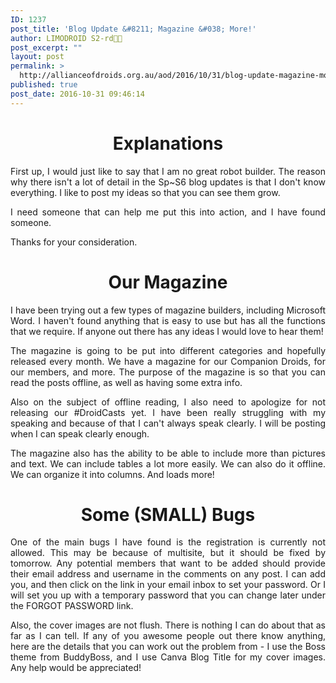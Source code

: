 ```yaml
---
ID: 1237
post_title: 'Blog Update &#8211; Magazine &#038; More!'
author: LIMODROID S2-rd🔭🔬
post_excerpt: ""
layout: post
permalink: >
  http://allianceofdroids.org.au/aod/2016/10/31/blog-update-magazine-more/
published: true
post_date: 2016-10-31 09:46:14
---
```

<h1 style="text-align: center;">Explanations</h1>
<p style="text-align: justify;">First up, I would just like to say that I am no great robot builder. The reason why there isn't a lot of detail in the Sp~S6 blog updates is that I don't know everything. I like to post my ideas so that you can see them grow.</p>
<p style="text-align: justify;">I need someone that can help me put this into action, and I have found someone.</p>
<p style="text-align: justify;">Thanks for your consideration.</p>

<h1 style="text-align: center;">Our Magazine</h1>
<p style="text-align: justify;">I have been trying out a few types of magazine builders, including Microsoft Word. I haven't found anything that is easy to use but has all the functions that we require. If anyone out there has any ideas I would love to hear them!</p>
<p style="text-align: justify;">The magazine is going to be put into different categories and hopefully released every month. We have a magazine for our Companion Droids, for our members, and more. The purpose of the magazine is so that you can read the posts offline, as well as having some extra info.</p>
<p style="text-align: justify;">Also on the subject of offline reading, I also need to apologize for not releasing our #DroidCasts yet. I have been really struggling with my speaking and because of that I can't always speak clearly. I will be posting when I can speak clearly enough.</p>
<p style="text-align: justify;">The magazine also has the ability to be able to include more than pictures and text. We can include tables a lot more easily. We can also do it offline. We can organize it into columns. And loads more!</p>

<h1 style="text-align: center;">Some (SMALL) Bugs</h1>
<p style="text-align: justify;">One of the main bugs I have found is the registration is currently not allowed. This may be because of multisite, but it should be fixed by tomorrow. Any potential members that want to be added should provide their email address and username in the comments on any post. I can add you, and then click on the link in your email inbox to set your password. Or I will set you up with a temporary password that you can change later under the FORGOT PASSWORD link.</p>
<p style="text-align: justify;">Also, the cover images are not flush. There is nothing I can do about that as far as I can tell. If any of you awesome people out there know anything, here are the details that you can work out the problem from - I use the Boss theme from BuddyBoss, and I use Canva Blog Title for my cover images. Any help would be appreciated!</p>